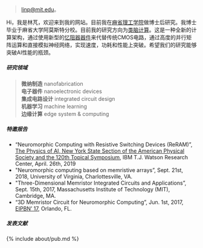 > linp@mit.edu。

Hi，我是林芃，欢迎来到我的网站。目前我在[麻省理工学院](http://www.mit.edu/)做博士后研究。我博士毕业于麻省大学阿莫斯特分校。目前我的研究方向为[类脑计算](https://en.wikipedia.org/wiki/Neuromorphic_engineering)。这是一种全新的计算架构，通过使用新型的[忆阻器器件](https://en.wikipedia.org/wiki/Memristor)来代替传统CMOS电路，通过高度的并行矩阵运算和直接模拟神经网络，实现速度，功耗和性能上突破。希望我们的研究能够突破AI性能的瓶颈。

##### 研究领域

> __微纳制造__ nanofabrication <br>
> __电子器件__ nanoelectronic devices <br>
> __集成电路设计__ integrated circuit design <br>
> __机器学习__  machine learning <br>
> __边缘计算__  edge system & computing <br>

##### 特邀报告

- “Neuromorphic Computing with Resistive Switching Devices (ReRAM)”, [The Physics of AI, New York State Section of the American Physical Society and the 120th Topical Symposium][2], IBM T.J. Watson Research Center, April. 26th, 2019
- "Neuromorphic computing based on memristive arrays”, Sept. 21st, 2018, University of Virginia, Charlottesville, VA.
- "Three-Dimensional Memristor Integrated Circuits and Applications”, Sept. 15th, 2017, Massachusetts Institute of Technology (MIT), Cambridge, MA.
- “3D Memristor Circuit for Neuromorphic Computing”, Jun. 1st, 2017, [EIPBN’ 17][1], Orlando, FL.

##### 发表文献

{% include about/pub.md %}

[1]: http://www.eipbn.org
[2]: http://nyssaps.org